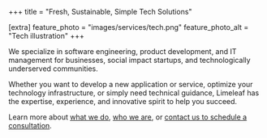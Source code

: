 +++
title = "Fresh, Sustainable, Simple Tech Solutions"

[extra]
feature_photo = "images/services/tech.png"
feature_photo_alt = "Tech illustration"
+++

We specialize in software engineering, product development, and IT management for businesses, social impact startups, and technologically underserved communities.

Whether you want to develop a new application or service, optimize your technology infrastructure, or simply need technical guidance, Limeleaf has the expertise, experience, and innovative spirit to help you succeed.

Learn more about [what we do](/services "Our services"), [who we are](/members "About Limeleaf"), or [contact us to schedule a consultation](/contact "Contact us").
